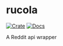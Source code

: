 # rucola
[![Crate](https://img.shields.io/crates/v/rucola.svg)](https://crates.io/crates/rucola)
[![Docs](https://docs.rs/rucola/badge.svg)](https://docs.rs/rucola)

A Reddit api wrapper
